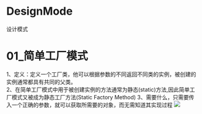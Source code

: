 # DesignMode
 设计模式
# 01_简单工厂模式
1、定义：定义一个工厂类，他可以根据参数的不同返回不同类的实例，被创建的实例通常都具有共同的父类。<br/>
2、在简单工厂模式中用于被创建实例的方法通常为静态(static)方法,因此简单工厂模式又被成为静态工厂方法(Static Factory Method)
3、需要什么，只需要传入一个正确的参数，就可以获取所需要的对象，而无需知道其实现过程
![](https://img2018.cnblogs.com/blog/1539112/201904/1539112-20190403232328564-1329420274.png)